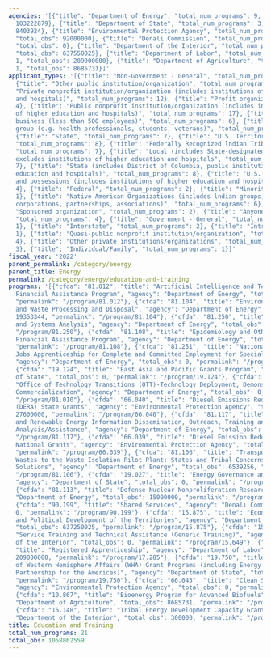 ```yaml
---
agencies: '[{"title": "Department of Energy", "total_num_programs": 9, "total_obs":
  103222879}, {"title": "Department of State", "total_num_programs": 3, "total_obs":
  8403924}, {"title": "Environmental Protection Agency", "total_num_programs": 3,
  "total_obs": 92000000}, {"title": "Denali Commission", "total_num_programs": 1,
  "total_obs": 0}, {"title": "Department of the Interior", "total_num_programs": 3,
  "total_obs": 637550025}, {"title": "Department of Labor", "total_num_programs":
  1, "total_obs": 209000000}, {"title": "Department of Agriculture", "total_num_programs":
  1, "total_obs": 8685731}]'
applicant_types: '[{"title": "Non-Government - General", "total_num_programs": 6},
  {"title": "Other public institution/organization", "total_num_programs": 9}, {"title":
  "Private nonprofit institution/organization (includes institutions of higher education
  and hospitals)", "total_num_programs": 12}, {"title": "Profit organization", "total_num_programs":
  4}, {"title": "Public nonprofit institution/organization (includes institutions
  of higher education and hospitals)", "total_num_programs": 17}, {"title": "Small
  business (less than 500 employees)", "total_num_programs": 6}, {"title": "Specialized
  group (e.g. health professionals, students, veterans)", "total_num_programs": 1},
  {"title": "State", "total_num_programs": 7}, {"title": "U.S. Territories and possessions",
  "total_num_programs": 8}, {"title": "Federally Recognized lndian Tribal Governments",
  "total_num_programs": 7}, {"title": "Local (includes State-designated lndian Tribes,
  excludes institutions of higher education and hospitals", "total_num_programs":
  7}, {"title": "State (includes District of Columbia, public institutions of higher
  education and hospitals)", "total_num_programs": 8}, {"title": "U.S. Territories
  and possessions (includes institutions of higher education and hospitals)", "total_num_programs":
  4}, {"title": "Federal", "total_num_programs": 2}, {"title": "Minority group", "total_num_programs":
  1}, {"title": "Native American Organizations (includes lndian groups, cooperatives,
  corporations, partnerships, associations)", "total_num_programs": 6}, {"title":
  "Sponsored organization", "total_num_programs": 2}, {"title": "Anyone/general public",
  "total_num_programs": 4}, {"title": "Government - General", "total_num_programs":
  1}, {"title": "Interstate", "total_num_programs": 2}, {"title": "Intrastate", "total_num_programs":
  1}, {"title": "Quasi-public nonprofit institution/organization", "total_num_programs":
  4}, {"title": "Other private institutions/organizations", "total_num_programs":
  3}, {"title": "Individual/Family", "total_num_programs": 1}]'
fiscal_year: '2022'
parent_permalink: /category/energy
parent_title: Energy
permalink: /category/energy/education-and-training
programs: '[{"cfda": "81.012", "title": "Artificial Intelligence and Technology Office
  Financial Assistance Program", "agency": "Department of Energy", "total_obs": 0,
  "permalink": "/program/81.012"}, {"cfda": "81.104", "title": "Environmental Remediation
  and Waste Processing and Disposal", "agency": "Department of Energy", "total_obs":
  19353344, "permalink": "/program/81.104"}, {"cfda": "81.250", "title": "Energy Policy
  and Systems Analysis", "agency": "Department of Energy", "total_obs": 3251295, "permalink":
  "/program/81.250"}, {"cfda": "81.108", "title": "Epidemiology and Other Health Studies
  Financial Assistance Program", "agency": "Department of Energy", "total_obs": 16591327,
  "permalink": "/program/81.108"}, {"cfda": "81.251", "title": "National Laboratory
  Jobs Apprenticeship for Complete and Committed Employment for Specialized Skills",
  "agency": "Department of Energy", "total_obs": 0, "permalink": "/program/81.251"},
  {"cfda": "19.124", "title": "East Asia and Pacific Grants Program", "agency": "Department
  of State", "total_obs": 0, "permalink": "/program/19.124"}, {"cfda": "81.010", "title":
  "Office of Technology Transitions (OTT)-Technology Deployment, Demonstration and
  Commercialization", "agency": "Department of Energy", "total_obs": 0, "permalink":
  "/program/81.010"}, {"cfda": "66.040", "title": "Diesel Emissions Reduction Act
  (DERA) State Grants", "agency": "Environmental Protection Agency", "total_obs":
  27600000, "permalink": "/program/66.040"}, {"cfda": "81.117", "title": "Energy Efficiency
  and Renewable Energy Information Dissemination, Outreach, Training and Technical
  Analysis/Assistance", "agency": "Department of Energy", "total_obs": 42487657, "permalink":
  "/program/81.117"}, {"cfda": "66.039", "title": "Diesel Emission Reduction Act (DERA)
  National Grants", "agency": "Environmental Protection Agency", "total_obs": 64400000,
  "permalink": "/program/66.039"}, {"cfda": "81.106", "title": "Transport of Transuranic
  Wastes to the Waste Isolation Pilot Plant: States and Tribal Concerns, Proposed
  Solutions", "agency": "Department of Energy", "total_obs": 6539256, "permalink":
  "/program/81.106"}, {"cfda": "19.027", "title": "Energy Governance and Reform Programs",
  "agency": "Department of State", "total_obs": 0, "permalink": "/program/19.027"},
  {"cfda": "81.113", "title": "Defense Nuclear Nonproliferation Research", "agency":
  "Department of Energy", "total_obs": 15000000, "permalink": "/program/81.113"},
  {"cfda": "90.199", "title": "Shared Services", "agency": "Denali Commission", "total_obs":
  0, "permalink": "/program/90.199"}, {"cfda": "15.875", "title": "Economic, Social,
  and Political Development of the Territories", "agency": "Department of the Interior",
  "total_obs": 637250025, "permalink": "/program/15.875"}, {"cfda": "15.649", "title":
  "Service Training and Technical Assistance (Generic Training)", "agency": "Department
  of the Interior", "total_obs": 0, "permalink": "/program/15.649"}, {"cfda": "17.285",
  "title": "Registered Apprenticeship", "agency": "Department of Labor", "total_obs":
  209000000, "permalink": "/program/17.285"}, {"cfda": "19.750", "title": "Bureau
  of Western Hemisphere Affairs (WHA) Grant Programs (including Energy and Climate
  Partnership for the Americas)", "agency": "Department of State", "total_obs": 8403924,
  "permalink": "/program/19.750"}, {"cfda": "66.045", "title": "Clean School Bus Program",
  "agency": "Environmental Protection Agency", "total_obs": 0, "permalink": "/program/66.045"},
  {"cfda": "10.867", "title": "Bioenergy Program for Advanced Biofuels", "agency":
  "Department of Agriculture", "total_obs": 8685731, "permalink": "/program/10.867"},
  {"cfda": "15.148", "title": "Tribal Energy Development Capacity Grants", "agency":
  "Department of the Interior", "total_obs": 300000, "permalink": "/program/15.148"}]'
title: Education and Training
total_num_programs: 21
total_obs: 1058862559
---
```

